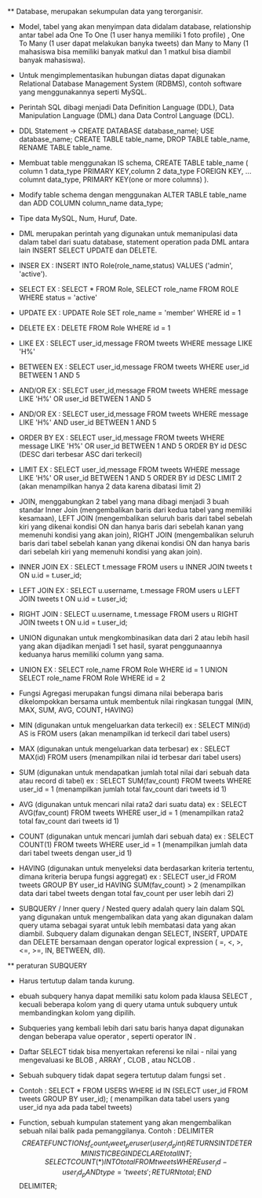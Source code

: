 ** Database, merupakan sekumpulan data yang terorganisir.

* Model, tabel yang akan menyimpan data didalam database, relationship antar tabel ada One To One (1 user hanya memiliki 1 foto profile) , One To Many (1 user dapat melakukan banyka tweets) dan Many to Many (1 mahasiswa bisa memiliki banyak matkul dan 1 matkul bisa diambil banyak mahasiswa).

* Untuk mengimplementasikan hubungan diatas dapat digunakan Relational Database Management System (RDBMS), contoh software yang menggunakannya seperti MySQL.

* Perintah SQL dibagi menjadi Data Definition Language (DDL), Data Manipulation Language (DML) dana Data Control Language (DCL).

* DDL Statement -> CREATE DATABASE database_namel; USE database_name; CREATE TABLE table_name, DROP TABLE table_name, RENAME TABLE table_name.

* Membuat table menggunakan IS schema, CREATE TABLE table_name ( column 1 data_type PRIMARY KEY,column 2 data_type FOREIGN KEY, ... columnt data_type, PRIMARY KEY(one or more columns) ).

* Modify table schema dengan menggunakan ALTER TABLE table_name dan ADD COLUMN column_name data_type;

* Tipe data MySQL, Num, Huruf, Date.

* DML merupakan perintah yang digunakan untuk memanipulasi data dalam tabel dari suatu database, statement operation pada DML antara lain INSERT SELECT UPDATE dan DELETE.

* INSER EX : INSERT INTO Role(role_name,status) VALUES ('admin', 'active').

* SELECT EX : SELECT * FROM Role, SELECT role_name FROM ROLE WHERE status = 'active'

* UPDATE EX : UPDATE Role SET role_name = 'member' WHERE id = 1

* DELETE EX : DELETE FROM Role WHERE id = 1

* LIKE EX : SELECT user_id,message FROM tweets WHERE message LIKE 'H%'

* BETWEEN EX : SELECT user_id,message FROM tweets WHERE user_id BETWEEN 1 AND 5

* AND/OR EX : SELECT user_id,message FROM tweets WHERE message LIKE 'H%' OR user_id BETWEEN 1 AND 5

* AND/OR EX : SELECT user_id,message FROM tweets WHERE message LIKE 'H%' AND user_id BETWEEN 1 AND 5

* ORDER BY EX : SELECT user_id,message FROM tweets WHERE message LIKE 'H%' OR user_id BETWEEN 1 AND 5 ORDER BY id DESC (DESC dari terbesar ASC dari terkecil)

* LIMIT EX : SELECT user_id,message FROM tweets WHERE message LIKE 'H%' OR user_id BETWEEN 1 AND 5 ORDER BY id DESC LIMIT 2 (akan menampilkan hanya 2 data karena dibatasi limit 2)

* JOIN, menggabungkan 2 tabel yang mana dibagi menjadi 3 buah standar Inner Join (mengembalikan baris dari kedua tabel yang memiliki kesamaan), LEFT JOIN (mengembalikan seluruh baris dari tabel sebelah kiri yang dikenai kondisi ON dan hanya baris dari sebelah kanan yang memenuhi kondisi yang akan join), RIGHT JOIN (mengembalikan seluruh baris dari tabel sebelah kanan yang dikenai kondisi ON dan hanya baris dari sebelah kiri yang memenuhi kondisi yang akan join).

* INNER JOIN EX : SELECT t.message FROM users u INNER JOIN tweets t ON u.id = t.user_id;

* LEFT JOIN EX : SELECT u.username, t.message FROM users u LEFT JOIN tweets t ON u.id = t.user_id;

* RIGHT JOIN : SELECT u.username, t.message FROM users u RIGHT JOIN tweets t ON u.id = t.user_id;

* UNION digunakan untuk mengkombinasikan data dari 2 atau lebih hasil yang akan dijadikan menjadi 1 set hasil, syarat penggunaannya keduanya harus memiliki column yang sama.

* UNION EX : SELECT role_name FROM Role WHERE id = 1 UNION SELECT role_name FROM Role WHERE id = 2

* Fungsi Agregasi merupakan fungsi dimana nilai beberapa baris dikelompokkan bersama untuk membentuk nilai ringkasan tunggal (MIN, MAX, SUM, AVG, COUNT, HAVING)

* MIN (digunakan untuk mengeluarkan data terkecil) ex : SELECT MIN(id) AS is FROM users (akan menampilkan id terkecil dari tabel users)

* MAX (digunakan untuk mengeluarkan data terbesar) ex : SELECT MAX(id) FROM users (menampilkan nilai id terbesar dari tabel users)

* SUM (digunakan untuk mendapatkan jumlah total nilai dari sebuah data atau record di tabel) ex : SELECT SUM(fav_count) FROM tweets WHERE user_id = 1 (menampilkan jumlah total fav_count dari tweets id 1)

* AVG (digunakan untuk mencari nilai rata2 dari suatu data) ex : SELECT AVG(fav_count) FROM tweets WHERE user_id = 1 (menampilkan rata2 total fav_count dari tweets id 1)

* COUNT (digunakan untuk mencari jumlah dari sebuah data) ex : SELECT COUNT(1) FROM tweets WHERE user_id = 1 (menampilkan jumlah data dari tabel tweets dengan user_id 1)

* HAVING (digunakan untuk menyeleksi data berdasarkan kriteria tertentu, dimana kriteria berupa fungsi aggregat) ex : SELECT user_id FROM tweets GROUP BY user_id HAVING SUM(fav_count) > 2 (menampilkan data dari tabel tweets dengan total fav_count per user lebih dari 2)

* SUBQUERY / Inner query / Nested query adalah query lain dalam SQL yang digunakan untuk mengembalikan data yang akan digunakan dalam query utama sebagai syarat untuk lebih membatasi data yang akan diambil. Subquery dalam digunakan dengan SELECT, INSERT, UPDATE dan DELETE bersamaan dengan operator logical expression ( =, <, >, <=, >=, IN, BETWEEN, dll).

** peraturan SUBQUERY
* Harus tertutup dalam tanda kurung.
* ebuah subquery hanya dapat memiliki satu kolom pada klausa SELECT , kecuali beberapa kolom yang di query utama untuk subquery untuk membandingkan kolom yang dipilih.
* Subqueries yang kembali lebih dari satu baris hanya dapat digunakan dengan beberapa value operator , seperti operator IN .
* Daftar SELECT tidak bisa menyertakan referensi ke nilai - nilai yang mengevaluasi ke BLOB , ARRAY , CLOB , atau NCLOB .
* Sebuah subquery tidak dapat segera tertutup dalam fungsi set .

* Contoh : SELECT * FROM USERS WHERE id IN (SELECT user_id FROM tweets GROUP BY user_id); ( menampilkan data tabel users yang user_id nya ada pada tabel tweets)

* Function, sebuah kumpulan statement yang akan mengembalikan sebuah nilai balik pada pemanggilanya. Contoh : DELIMITER $$ CREATE FUNCTION sf_count_tweet_peruser(user_id_p int) RETURNS INT DETERMINISTIC BEGIN DECLARE total INT; SELECT COUNT (*) INTO total FROM tweets WHERE user_id - user_id_p AND type = 'tweets'; RETURN total; END$$ DELIMITER;
